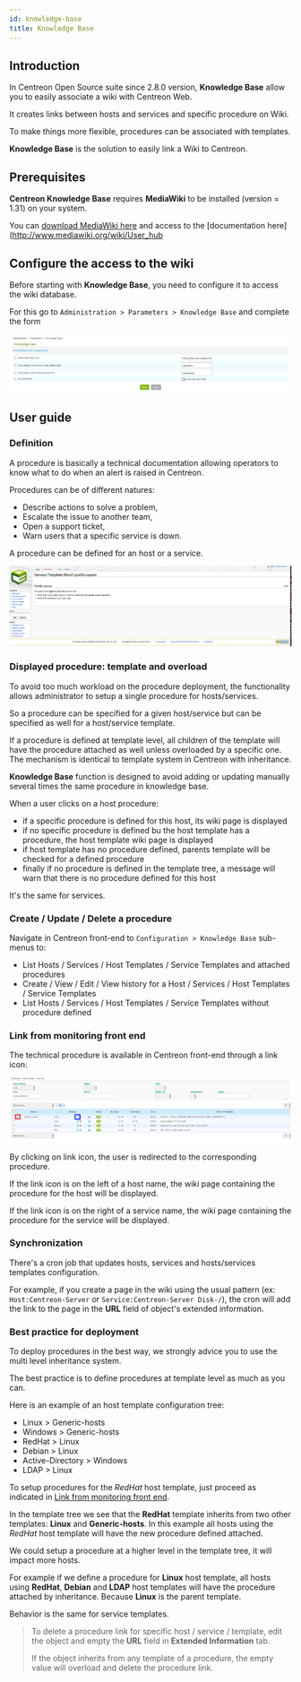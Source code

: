 ```yaml
---
id: knowledge-base
title: Knowledge Base
---
```


## Introduction

In Centreon Open Source suite since 2.8.0 version, **Knowledge Base** allow you
to easily associate a wiki with Centreon Web.

It creates links between hosts and services and specific procedure on Wiki.

To make things more flexible, procedures can be associated with templates.

**Knowledge Base** is the solution to easily link a Wiki to Centreon.

## Prerequisites

**Centreon Knowledge Base** requires **MediaWiki** to be installed (version =
1.31) on your system.

You can [download MediaWiki
here](http://www.mediawiki.org/wiki/MediaWiki) and access to the [documentation
here](http://www.mediawiki.org/wiki/User_hub

## Configure the access to the wiki

Before starting with **Knowledge Base**, you need to configure it to access the
wiki database.

For this go to `Administration > Parameters > Knowledge Base` and complete
the form

![image](../assets/administration/parameters-wiki.png)

## User guide

### Definition

A procedure is basically a technical documentation allowing operators to know
what to do when an alert is raised in Centreon.

Procedures can be of different natures:

- Describe actions to solve a problem,
- Escalate the issue to another team,
- Open a support ticket,
- Warn users that a specific service is down.

A procedure can be defined for an host or a service.

![image](../assets/administration/parameters-wiki-article.png)

### Displayed procedure: template and overload

To avoid too much workload on the procedure deployment, the functionality allows
administrator to setup a single procedure for hosts/services.

So a procedure can be specified for a given host/service but can be specified as
well for a host/service template.

If a procedure is defined at template level, all children of the template will
have the procedure attached as well unless overloaded by a specific one. The
mechanism is identical to template system in Centreon with inheritance.

**Knowledge Base** function is designed to avoid adding or updating
manually several times the same procedure in knowledge base.

When a user clicks on a host procedure:

- if a specific procedure is defined for this host, its wiki page is displayed
- if no specific procedure is defined bu the host template has a procedure,
the host template wiki page is displayed
- if host template has no procedure defined, parents template will be checked
for a defined procedure
- finally if no procedure is defined in the template tree, a message will warn
that there is no procedure defined for this host

It's the same for services.

### Create / Update / Delete a procedure

Navigate in Centreon front-end to `Configuration > Knowledge Base` sub-menus
to:

- List Hosts / Services / Host Templates / Service Templates and attached
procedures
- Create / View / Edit / View history for a Host / Services / Host Templates /
Service Templates
- List Hosts / Services / Host Templates / Service Templates without procedure
defined

### Link from monitoring front end

The technical procedure is available in Centreon front-end through a link icon:

![image](../assets/administration/parameters-wiki-host-monitoring.png)

By clicking on link icon, the user is redirected to the corresponding procedure.

If the link icon is on the left of a host name, the wiki page containing the
procedure for the host will be displayed.

If the link icon is on the right of a service name, the wiki page containing the
procedure for the service will be displayed.

### Synchronization

There's a cron job that updates hosts, services and hosts/services templates
configuration.

For example, if you create a page in the wiki using the usual pattern (ex:
`Host:Centreon-Server` or `Service:Centreon-Server Disk-/`), the cron will add
the link to the page in the **URL** field of object's extended information.

### Best practice for deployment

To deploy procedures in the best way, we strongly advice you to use the multi
level inheritance system.

The best practice is to define procedures at template level as much as you can.

Here is an example of an host template configuration tree:

- Linux \> Generic-hosts
- Windows \> Generic-hosts
- RedHat \> Linux
- Debian \> Linux
- Active-Directory \> Windows
- LDAP \> Linux

To setup procedures for the *RedHat* host template, just proceed as indicated in
[Link from monitoring front end](#link-from-monitoring-front-end).

In the template tree we see that the **RedHat** template inherits from two other
templates: **Linux** and **Generic-hosts**. In this example all hosts using the
*RedHat* host template will have the new procedure defined attached.

We could setup a procedure at a higher level in the template tree, it will
impact more hosts.

For example if we define a procedure for **Linux** host template, all hosts
using **RedHat**, **Debian** and **LDAP** host templates will have the procedure
attached by inheritance. Because **Linux** is the parent template.

Behavior is the same for service templates.

> To delete a procedure link for specific host / service / template, edit the
> object and empty the **URL** field in **Extended Information** tab.
>
> If the object inherits from any template of a procedure, the empty value will
> overload and delete the procedure link.
